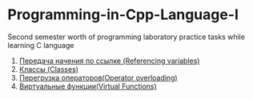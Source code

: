 # Programming-in-Cpp-Language-I
Second semester worth of programming laboratory practice tasks while learning C language

1. [Передача начения по ссылке (Referencing variables)](https://github.com/nazzrrg/Programming-in-Cpp-Language-II/tree/master/Programming%20in%20C%2B%2B/lab1)
2. [Классы (Classes)](https://github.com/nazzrrg/Programming-in-Cpp-Language-II/tree/master/Programming%20in%20C%2B%2B/lab2)
3. [Перегрузка операторов(Operator overloading)](https://github.com/nazzrrg/Programming-in-Cpp-Language-II/tree/master/Programming%20in%20C%2B%2B/lab3)
4. [Виртуальные функции(Virtual Functions)](https://github.com/nazzrrg/Programming-in-Cpp-Language-II/tree/master/Programming%20in%20C%2B%2B/lab4)
